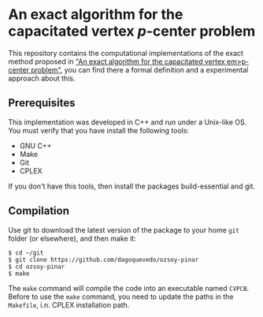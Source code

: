 # An exact algorithm for the capacitated vertex <em>p</em>-center problem

This repository contains the computational implementations of the exact method proposed in ["An exact algorithm for the capacitated vertex 
em>p</em>-center problem"](https://doi.org/10.1016/j.cor.2004.09.035), you can find there a formal definition and a experimental approach about this.

## Prerequisites

This implementation was developed in C++ and run under a Unix-like OS. You must verify that you have install the following tools:

* GNU C++
* Make
* Git
* CPLEX

If you don't have this tools, then install the packages build-essential and git.

## Compilation

Use git to download the latest version of the package to your home `git` folder (or elsewhere), and then make it:

```
$ cd ~/git
$ git clone https://github.com/dagoquevedo/ozsoy-pinar
$ cd ozsoy-pinar
$ make
```

The `make` command will compile the code into an executable named `CVPCB`. Before to use the `make` command, you need to update the paths in the `Makefile`, i.n. CPLEX installation path.



